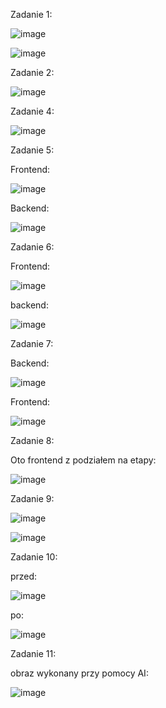 Zadanie 1:

![image](https://github.com/user-attachments/assets/fc8ba20d-023e-4ded-a307-5b40854d3abc)

![image](https://github.com/user-attachments/assets/2d833219-3e6d-457d-9b1f-1bdfee8404f3)

Zadanie 2:

![image](https://github.com/user-attachments/assets/31f8e17e-80b2-42a0-945c-f8c8dbd02b94)

Zadanie 4:

![image](https://github.com/user-attachments/assets/9a156252-2ccb-40ca-85fa-439a3c24b16b)

Zadanie 5:

Frontend:

![image](https://github.com/user-attachments/assets/5b35a33e-6914-4149-942a-0b8be0c8ab34)

Backend:

![image](https://github.com/user-attachments/assets/a98b30d0-454c-4528-a677-52956a4cc885)

Zadanie 6:

Frontend:

![image](https://github.com/user-attachments/assets/afc68e31-337e-438b-8432-7b1381c0ee30)

backend:

![image](https://github.com/user-attachments/assets/03849bef-e825-42d3-ade9-6d2eb47e9431)

Zadanie 7:

Backend:

![image](https://github.com/user-attachments/assets/75ea758b-41c8-47c6-820c-3670e639c984)

Frontend:

![image](https://github.com/user-attachments/assets/745cbb88-1197-4c1a-9a18-3aeffd8ead72)

Zadanie 8:

Oto frontend z podziałem na etapy:

![image](https://github.com/user-attachments/assets/05a6f22c-8cb6-4722-af0f-f6e3bed10efd)

Zadanie 9:

![image](https://github.com/user-attachments/assets/b1316cb9-ae50-42e8-87d6-1e4837e7b200)

![image](https://github.com/user-attachments/assets/e166cac6-3341-4f73-b673-e4021cfc41db)

Zadanie 10:

przed:

![image](https://github.com/user-attachments/assets/72a5f80f-20f4-4a52-8a5a-deada2246409)

po:

![image](https://github.com/user-attachments/assets/38471dc1-fe79-4d13-b82e-1afc88f7158c)

Zadanie 11:

obraz wykonany przy pomocy AI:

![image](https://github.com/user-attachments/assets/ad18e9ae-7e3c-4fb3-9d46-62986d321712)


